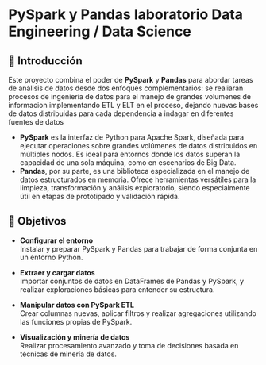 # PySpark y Pandas laboratorio Data Engineering / Data Science

## 📘 Introducción

Este proyecto combina el poder de **PySpark** y **Pandas** para abordar tareas de análisis de datos desde dos enfoques complementarios: se realiaran procesos de ingenieria de datos para el manejo de grandes volumenes de informacion implementando ETL y ELT en el proceso, dejando nuevas bases de datos distribuidas para cada dependencia a indagar en diferentes fuentes de datos

- **PySpark** es la interfaz de Python para Apache Spark, diseñada para ejecutar operaciones sobre grandes volúmenes de datos distribuidos en múltiples nodos. Es ideal para entornos donde los datos superan la capacidad de una sola máquina, como en escenarios de Big Data.
- **Pandas**, por su parte, es una biblioteca especializada en el manejo de datos estructurados en memoria. Ofrece herramientas versátiles para la limpieza, transformación y análisis exploratorio, siendo especialmente útil en etapas de prototipado y validación rápida.

## 🎯 Objetivos

- **Configurar el entorno**  
  Instalar y preparar PySpark y Pandas para trabajar de forma conjunta en un entorno Python.

- **Extraer y cargar datos**  
  Importar conjuntos de datos en DataFrames de Pandas y PySpark, y realizar exploraciones básicas para entender su estructura.

- **Manipular datos con PySpark ETL**  
  Crear columnas nuevas, aplicar filtros y realizar agregaciones utilizando las funciones propias de PySpark.

- **Visualización y minería de datos**  
  Realizar procesamiento avanzado y toma de decisiones basada en técnicas de minería de datos.

